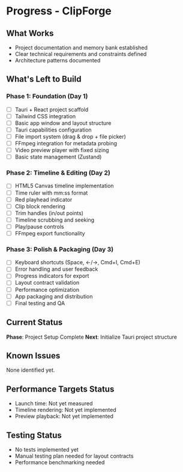 # Progress - ClipForge

## What Works
- Project documentation and memory bank established
- Clear technical requirements and constraints defined
- Architecture patterns documented

## What's Left to Build

### Phase 1: Foundation (Day 1)
- [ ] Tauri + React project scaffold
- [ ] Tailwind CSS integration
- [ ] Basic app window and layout structure
- [ ] Tauri capabilities configuration
- [ ] File import system (drag & drop + file picker)
- [ ] FFmpeg integration for metadata probing
- [ ] Video preview player with fixed sizing
- [ ] Basic state management (Zustand)

### Phase 2: Timeline & Editing (Day 2)
- [ ] HTML5 Canvas timeline implementation
- [ ] Time ruler with mm:ss format
- [ ] Red playhead indicator
- [ ] Clip block rendering
- [ ] Trim handles (in/out points)
- [ ] Timeline scrubbing and seeking
- [ ] Play/pause controls
- [ ] FFmpeg export functionality

### Phase 3: Polish & Packaging (Day 3)
- [ ] Keyboard shortcuts (Space, ←/→, Cmd+I, Cmd+E)
- [ ] Error handling and user feedback
- [ ] Progress indicators for export
- [ ] Layout contract validation
- [ ] Performance optimization
- [ ] App packaging and distribution
- [ ] Final testing and QA

## Current Status
**Phase**: Project Setup Complete
**Next**: Initialize Tauri project structure

## Known Issues
None identified yet.

## Performance Targets Status
- Launch time: Not yet measured
- Timeline rendering: Not yet implemented
- Preview playback: Not yet implemented

## Testing Status
- No tests implemented yet
- Manual testing plan needed for layout contracts
- Performance benchmarking needed
